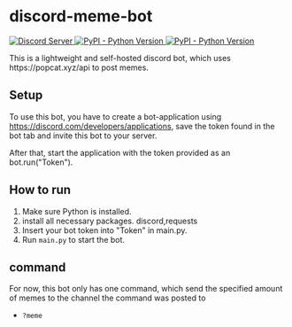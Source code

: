 # discord-meme-bot
<p>
  <a href="https://discord.gg/uJ4SbkZUBa">
    <img src="https://discord.com/api/guilds/946054321349492736/widget.png?style=shield" alt="Discord Server">
  </a>
  </a>
  <a href="https://www.python.org/downloads/">
    <img alt="PyPI - Python Version" src="https://img.shields.io/pypi/pyversions/Red-Discordbot">
  </a>
  <a href="https://pypi.python.org/pypi/discord.py">
    <img alt="PyPI - Python Version" src="https://img.shields.io/pypi/v/discord.py.svg">
  </a>
</p>
This is a lightweight and self-hosted discord bot, which uses https://popcat.xyz/api to post memes.

## Setup

To use this bot, you have to create a bot-application using https://discord.com/developers/applications, save
the token found in the bot tab and invite this bot to your server.

After that, start the application with the token provided as an bot.run("Token").

## How to run
1. Make sure Python is installed.
2. install all necessary packages. discord,requests
3. Insert your bot token into "Token" in main.py.
4. Run `main.py` to start the bot.

## command
For now, this bot only has one command, which send the specified amount of memes to the channel the command
was posted to 

- `?meme`
